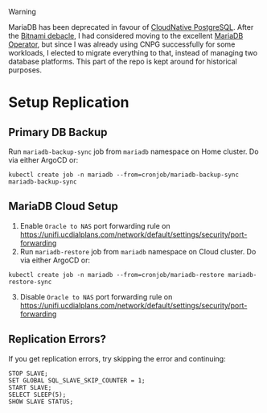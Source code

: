 > [!WARNING]
> MariaDB has been deprecated in favour of [CloudNative PostgreSQL](/manifests/database/cnpg). After the [Bitnami debacle](https://thenewstack.io/broadcom-ends-free-bitnami-images-forcing-users-to-find-alternatives/), I had considered moving to the excellent [MariaDB Operator](https://github.com/mariadb-operator/mariadb-operator), but since I was already using CNPG successfully for some workloads, I elected to migrate everything to that, instead of managing two database platforms. This part of the repo is kept around for historical purposes.

# Setup Replication
## Primary DB Backup
Run `mariadb-backup-sync` job from `mariadb` namespace on Home cluster. Do via either ArgoCD or:
```
kubectl create job -n mariadb --from=cronjob/mariadb-backup-sync mariadb-backup-sync
```

## MariaDB Cloud Setup
1. Enable ```Oracle to NAS``` port forwarding rule on https://unifi.ucdialplans.com/network/default/settings/security/port-forwarding
2. Run `mariadb-restore` job from `mariadb` namespace on Cloud cluster. Do via either ArgoCD or:
```
kubectl create job -n mariadb --from=cronjob/mariadb-restore mariadb-restore-sync
```
3. Disable ```Oracle to NAS``` port forwarding rule on https://unifi.ucdialplans.com/network/default/settings/security/port-forwarding


## Replication Errors?
If you get replication errors, try skipping the error and continuing:
```
STOP SLAVE;
SET GLOBAL SQL_SLAVE_SKIP_COUNTER = 1;
START SLAVE;
SELECT SLEEP(5);
SHOW SLAVE STATUS;
```
